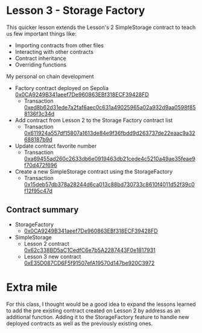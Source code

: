 # Lesson 3 - Storage Factory

This quicker lesson extends the Lesson's 2 SimpleStorage contract to teach us few important things like:

- Importing contracts from other files
- Interacting with other contracts
- Contract inheritance
- Overriding functions

My personal on chain development

- Factory contract deployed on Sepolia
[0x0CA9249B341aeef7De960863EBf318ECF39428FD](https://sepolia.etherscan.io/address/0x0ca9249b341aeef7de960863ebf318ecf39428fd)
    - Transaction [0xed8b62d31ede7a2faf6aec0c631a49025965a02a932d9aa0598f858136f3c34d](https://sepolia.etherscan.io/tx/0xed8b62d31ede7a2faf6aec0c631a49025965a02a932d9aa0598f858136f3c34d)
- Add contract from Lesson 2 to the Storage Factory contract list
    - Transaction [0x611924a557df15807a1613de84e9f36fbdd9d263737de22eaac9a32688187b9d](https://sepolia.etherscan.io/tx/0x611924a557df15807a1613de84e9f36fbdd9d263737de22eaac9a32688187b9d)
- Update contract favorite number
    - Transaction [0xa69455ad260c2633db6e0919463db21cede4c5210a49ae35feae9f70d472f696](https://sepolia.etherscan.io/tx/0xa69455ad260c2633db6e0919463db21cede4c5210a49ae35feae9f70d472f696)
- Create a new SimpleStorage contract using the StorageFactory
    - Transaction [0x15deb57db378a28244d6ca013c88bd730733c8610f4011d52f39c0f12f95c47d](https://sepolia.etherscan.io/tx/0x15deb57db378a28244d6ca013c88bd730733c8610f4011d52f39c0f12f95c47d)

## Contract summary

- StorageFactory
    - [0x0CA9249B341aeef7De960863EBf318ECF39428FD](https://sepolia.etherscan.io/address/0x0ca9249b341aeef7de960863ebf318ecf39428fd)
- SimpleStorage
    - Lesson 2 contract [0x62c338BD5aC1CedfC6e7b5A2287443F0e1817931](https://sepolia.etherscan.io/address/0x62c338bd5ac1cedfc6e7b5a2287443f0e1817931)
    - Lesson 3 new contract [0xE35D087CD6F5f91507efA19570d147be920C3972](https://sepolia.etherscan.io/address/0xe35d087cd6f5f91507efa19570d147be920c3972)

# Extra mile

For this class, I thought would be a good idea to expand the lessons learned to add the pre existing contract created on Lesson 2 by address as an additional function. Adding it to the StorageFactory feature to handle new deployed contracts as well as the previously existing ones.

